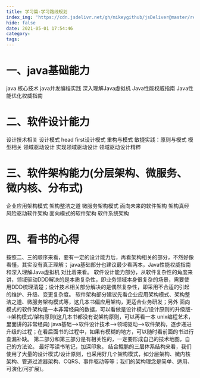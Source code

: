 ```yaml
---
title: 学习篇-学习路线规划
index_img: 'https://cdn.jsdelivr.net/gh/mikeygithub/jsDeliver@master/resource/img/javaer-job-press.jpeg'
hide: false
date: 2021-05-01 17:54:46
category:
tags:
---
```


# 一、java基础能力

java 核心技术
java并发编程实践
深入理解Java虚拟机
Java性能权威指南
Java性能优化权威指南

# 二、软件设计能力

设计技术相关
设计模式
head first设计模式
重构与模式
敏捷实践：原则与模式
模型相关
领域驱动设计
实现领域驱动设计
领域驱动设计精粹

# 三、软件架构能力(分层架构、微服务、微内核、分布式)

企业应用架构模式
架构整洁之道
微服务架构模式
面向未来的软件架构
架构真经
风险驱动软件架构
面向模式的软件架构
软件系统架构

# 四、看书的心得

按照二、三的顺序来看，要有一定的设计能力后，再看架构相关的部分，不然好像看懂，其实没有真正理解；
java基础部分也建议最少看两本，Java性能权威指南和深入理解Java虚拟机 对比着来看。
软件设计能力部分，从软件复杂性的角度来讲，领域驱动DDD解决的是本质复杂性，即业务领域本身很复杂的场景，需要使用DDD梳理清楚；设计技术相关部分解决的是偶然复杂性，即采用不合适的引起的维护、升级、变更复杂度。
软件架构部分建议先看企业应用架构模式、架构整洁之道、微服务架构模式等，这几本书偏应用架构，更适合业务研发；另外 面向模式的软件架构是一本非常经典的数据，可以看做是设计模式/设计原则的升级版-->架构模式/架构原则(这几本书都没有说架构原则，可以再看一本 unix编程艺术，里面讲的非常经典)
java基础-->软件设计技术-->领域驱动-->软件架构，逐步递进升级的过程；在看后面书的过程中，如果有模糊的地方，可以随时看前面的书进行查漏补缺。
第二部分和第三部分是有相关性的，一定要形成自己的技术地图，自己的方法论。
最好写读书笔记，加深印象。
结合鲲鹏的三层体系结构来看，我们使用了大量的设计模式/设计原则，也采用好几个架构模式，如分层架构、微内核架构、管道过滤器架构、CQRS、事件驱动等等；我们的架构理念是简单、适用、可演化(可扩展)。
